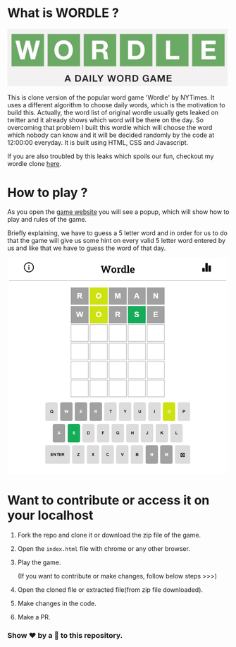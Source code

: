 # What is WORDLE ?
<img src="https://github.com/Pushpendra766/wordle-javascript/blob/main/img/wordle.jpg" width="500" />

This is clone version of the popular word game 'Wordle' by NYTimes. It uses a different algorithm to choose daily words, which is the motivation to build this. Actually, the word list of original wordle usually gets leaked on twitter and it already shows which word will be there on the day. So overcoming that problem I built this wordle which will choose the word which nobody can know and it will be decided randomly by the code at 12:00:00 everyday. It is built using HTML, CSS and Javascript.

If you are also troubled by this leaks which spoils our fun, checkout my wordle clone [here](https://wordle766.netlify.app/).

# How to play ?
As you open the [game website](https://wordle766.netlify.app/) you will see a popup, which will show how to play and rules of the game. 

Briefly explaining, we have to guess a 5 letter word and in order for us to do that the game will give us some hint on every valid 5 letter word entered by us and like that we have to guess the word of that day.

<img src="https://github.com/Pushpendra766/wordle-javascript/blob/main/img/wordleimage.png" width="500" />

# Want to contribute or access it on your localhost
1. Fork the repo and clone it or download the zip file of the game.
2. Open the ```index.html``` file with chrome or any other browser.
3. Play the game.

   (If you want to contribute or make changes, follow below steps >>>)

4. Open the cloned file or extracted file(from zip file downloaded). 
5. Make changes in the code.
6. Make a PR.

### Show ❤️ by a 🌟 to this repository.
